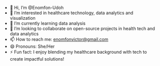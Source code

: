- 👋 Hi, I’m @Enomfon-Udoh
- 👀 I’m interested in healthcare technology, data analytics and visualization
- 🌱 I’m currently learning data analysis
- 💞️ I’m looking to collaborate on open-source projects in health tech and data analytics
- 📫 How to reach me: enomfonvictor@gmail.com
- 😄 Pronouns: She/Her
- ⚡ Fun fact: I enjoy blending my healthcare background with tech to create impactful solutions!

<!---
Enomfon-Udoh/Enomfon-Udoh is a ✨ special ✨ repository because its `README.md` (this file) appears on your GitHub profile.
You can click the Preview link to take a look at your changes.
--->
